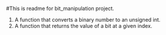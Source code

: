 #This is readme for bit_manipulation project.
1. A function that converts a binary number to an unsigned int.
2. A function that returns the value of a bit at a given index.

